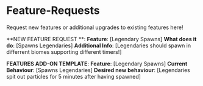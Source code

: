 # Feature-Requests
Request new features or additional upgrades to existing features here!


**NEW FEATURE REQUEST **:
**Feature**: [Legendary Spawns]
**What does it do**: [Spawns Legendaries]
**Additional Info**: [Legendaries should spawn in differrent biomes supporting different timers!]


**FEATURES ADD-ON TEMPLATE**:
**Feature**: [Legendary Spawns]
**Current Behaviour**: [Spawns Legendaries]
**Desired new behaviour**: [Legendaries spit out particles for 5 minutes after having spawned]

